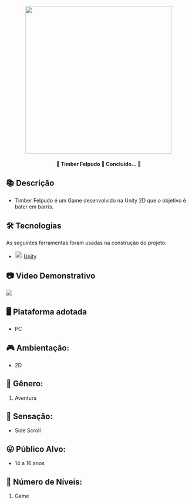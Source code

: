 <h1 align="center">
   <img src="https://firebasestorage.googleapis.com/v0/b/apostas-e1af2.appspot.com/o/unity%2Ftimber.png?alt=media&token=d46842d5-cce7-48f5-83de-ed1716f07a18" width="400">
</h1>

<h4 align="center"> 
	🚧 Timber Felpudo 🚀 Concluido...  🚧
</h4>

## 📚 Descrição

  - Timber Felpudo é um Game desenvolvido na Unity 2D que o objetivo é bater em barris.

## 🛠 Tecnologias

As seguintes ferramentas foram usadas na construção do projeto:

- <img src="https://cdn.jsdelivr.net/gh/devicons/devicon/icons/unity/unity-original.svg" heigth="20" width="20"/> [Unity](https://unity.com/pt)

## 📷 Video Demonstrativo

<div>
<a href="https://youtu.be/3UEDAsXfCp0" target="_blank"><img src="https://img.shields.io/badge/YouTube-FF0000?style=for-the-badge&logo=youtube&logoColor=white" target="_blank"></a>
</div>

## 🖥️ Plataforma adotada
  - PC

## 🎮 Ambientação: 
  - 2D

## 🎲 Gênero:
  1. Aventura
  
## 🚸 Sensação:
  - Side Scroll
  
## 😛 Público Alvo:
  - 14 a 16 anos
  
## 🔢 Número de Níveis:
  1. Game
